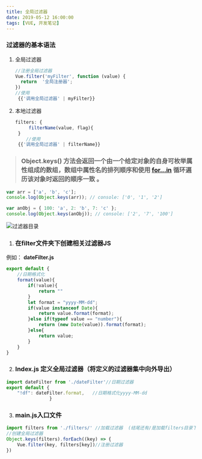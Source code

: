 ```yaml
---
title: 全局过滤器
date: 2019-05-12 16:00:00
tags: [VUE, 开发笔记]
---
```


### 过滤器的基本语法

1. 全局过滤器

   ```js
   //注册全局过滤器
   Vue.filter('myFilter', function (value) {
     return  '全局注册器';
   })
   //使用
    {{'调用全局过滤器' | myFilter}}
   ```

2. 本地过滤器

   ```js
   filters: {
        filterName(value, flag){ 
    }
       //使用
    {{'调用全局过滤器' | filterName}}
   ```


>  ###  **Object.keys()** 方法会返回一个由一个给定对象的自身可枚举属性组成的数组，数组中属性名的排列顺序和使用 [for...in](https://developer.mozilla.org/zh-CN/docs/Web/JavaScript/Reference/Statements/for...in) 循环遍历该对象时返回的顺序一致 。

```js
var arr = ['a', 'b', 'c'];
console.log(Object.keys(arr)); // console: ['0', '1', '2']

var anObj = { 100: 'a', 2: 'b', 7: 'c' };
console.log(Object.keys(anObj)); // console: ['2', '7', '100']
```



![过滤器目录](https://raw.githubusercontent.com/Ho-Jack/daily-note/master/img/过滤器目录.png)

1.   ### 在filter文件夹下创建相关过滤器JS

   例如： **dateFilter.js**

```js
export default {
    //日期格式化
    format(value){
        if(!value){
            return ""
        }
        let format = "yyyy-MM-dd";
        if(value instanceof Date){
            return value.format(format);
        }else if(typeof value == "number"){
            return (new Date(value)).format(format);
        }else{
            return value;
        }
    }
}
```

2. ###  **Index.js** 定义全局过滤器（将定义的过滤器集中向外导出）

```js
import dateFilter from './dateFilter'//日期过滤器
export default {
    "!df": dateFilter.format,   //日期格式化yyyy-MM-dd
                }
```

3. ### **main.js**入口文件

```js
import filters from './filters/' //加载过滤器  (结尾还有/是加载filters目录下的index.js)
//创建全局过滤器
Object.keys(filters).forEach((key) => {
    Vue.filter(key, filters[key])//注册过滤器
})
```

